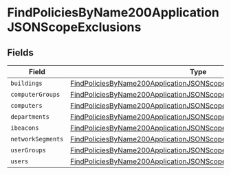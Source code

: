 # FindPoliciesByName200ApplicationJSONScopeExclusions


## Fields

| Field                                                                                                                                                                 | Type                                                                                                                                                                  | Required                                                                                                                                                              | Description                                                                                                                                                           |
| --------------------------------------------------------------------------------------------------------------------------------------------------------------------- | --------------------------------------------------------------------------------------------------------------------------------------------------------------------- | --------------------------------------------------------------------------------------------------------------------------------------------------------------------- | --------------------------------------------------------------------------------------------------------------------------------------------------------------------- |
| `buildings`                                                                                                                                                           | [FindPoliciesByName200ApplicationJSONScopeExclusionsBuildings](../../models/operations/findpoliciesbyname200applicationjsonscopeexclusionsbuildings.md)[]             | :heavy_minus_sign:                                                                                                                                                    | N/A                                                                                                                                                                   |
| `computerGroups`                                                                                                                                                      | [FindPoliciesByName200ApplicationJSONScopeExclusionsComputerGroups](../../models/operations/findpoliciesbyname200applicationjsonscopeexclusionscomputergroups.md)[]   | :heavy_minus_sign:                                                                                                                                                    | N/A                                                                                                                                                                   |
| `computers`                                                                                                                                                           | [FindPoliciesByName200ApplicationJSONScopeExclusionsComputers](../../models/operations/findpoliciesbyname200applicationjsonscopeexclusionscomputers.md)[]             | :heavy_minus_sign:                                                                                                                                                    | N/A                                                                                                                                                                   |
| `departments`                                                                                                                                                         | [FindPoliciesByName200ApplicationJSONScopeExclusionsDepartments](../../models/operations/findpoliciesbyname200applicationjsonscopeexclusionsdepartments.md)[]         | :heavy_minus_sign:                                                                                                                                                    | N/A                                                                                                                                                                   |
| `ibeacons`                                                                                                                                                            | [FindPoliciesByName200ApplicationJSONScopeExclusionsIbeacons](../../models/operations/findpoliciesbyname200applicationjsonscopeexclusionsibeacons.md)[]               | :heavy_minus_sign:                                                                                                                                                    | N/A                                                                                                                                                                   |
| `networkSegments`                                                                                                                                                     | [FindPoliciesByName200ApplicationJSONScopeExclusionsNetworkSegments](../../models/operations/findpoliciesbyname200applicationjsonscopeexclusionsnetworksegments.md)[] | :heavy_minus_sign:                                                                                                                                                    | N/A                                                                                                                                                                   |
| `userGroups`                                                                                                                                                          | [FindPoliciesByName200ApplicationJSONScopeExclusionsUserGroups](../../models/operations/findpoliciesbyname200applicationjsonscopeexclusionsusergroups.md)[]           | :heavy_minus_sign:                                                                                                                                                    | N/A                                                                                                                                                                   |
| `users`                                                                                                                                                               | [FindPoliciesByName200ApplicationJSONScopeExclusionsUsers](../../models/operations/findpoliciesbyname200applicationjsonscopeexclusionsusers.md)[]                     | :heavy_minus_sign:                                                                                                                                                    | N/A                                                                                                                                                                   |